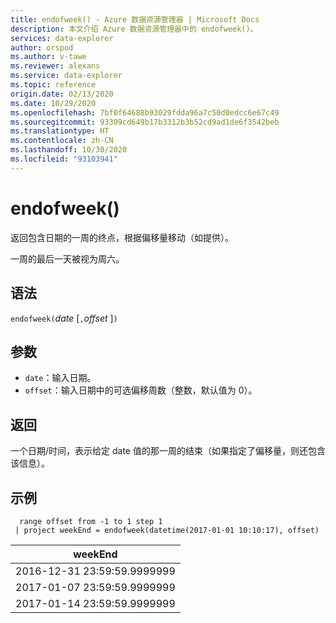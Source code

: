 ```yaml
---
title: endofweek() - Azure 数据资源管理器 | Microsoft Docs
description: 本文介绍 Azure 数据资源管理器中的 endofweek()。
services: data-explorer
author: orspod
ms.author: v-tawe
ms.reviewer: alexans
ms.service: data-explorer
ms.topic: reference
origin.date: 02/13/2020
ms.date: 10/29/2020
ms.openlocfilehash: 7bf0f64688b93029fdda96a7c50d0edcc6e67c49
ms.sourcegitcommit: 93309cd649b17b3312b3b52cd9ad1de6f3542beb
ms.translationtype: HT
ms.contentlocale: zh-CN
ms.lasthandoff: 10/30/2020
ms.locfileid: "93103941"
---
```

# <a name="endofweek"></a>endofweek()

返回包含日期的一周的终点，根据偏移量移动（如提供）。

一周的最后一天被视为周六。

## <a name="syntax"></a>语法

`endofweek(`*date* [`,`*offset* ]`)`

## <a name="arguments"></a>参数

* `date`：输入日期。
* `offset`：输入日期中的可选偏移周数（整数，默认值为 0）。

## <a name="returns"></a>返回

一个日期/时间，表示给定 date 值的那一周的结束（如果指定了偏移量，则还包含该信息）。

## <a name="example"></a>示例

```kusto
  range offset from -1 to 1 step 1
 | project weekEnd = endofweek(datetime(2017-01-01 10:10:17), offset)  

```

|weekEnd|
|---|
|2016-12-31 23:59:59.9999999|
|2017-01-07 23:59:59.9999999|
|2017-01-14 23:59:59.9999999|